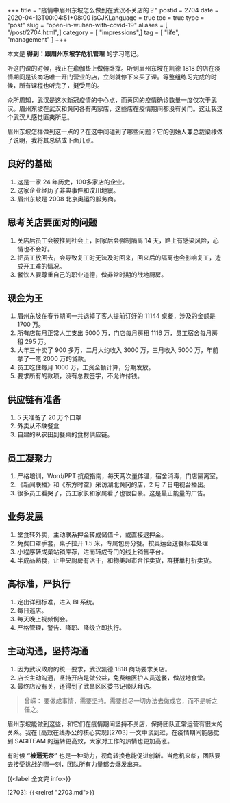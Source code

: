 +++
title = "疫情中眉州东坡怎么做到在武汉不关店的？"
postid = 2704
date = 2020-04-13T00:04:51+08:00
isCJKLanguage = true
toc = true
type = "post"
slug = "open-in-wuhan-with-covid-19"
aliases = [ "/post/2704.html",]
category = [ "impressions",]
tag = [ "life", "management" ]
+++

本文是 **得到：跟眉州东坡学危机管理** 的学习笔记。

听这门课的时候，我正在瑜伽垫上做俯卧撑。听到眉州东坡在凯德 1818 的店在疫情期间是该商场唯一开门营业的店，立刻就停下来买了课。等整组练习完成的时候，所有课程也听完了，挺受用的。

众所周知，武汉是这次新冠疫情的中心点，而黄冈的疫情确诊数量一度仅次于武汉。眉州东坡在武汉和黄冈各有两家店，这些店在疫情期间都没有关门。这让我这个武汉人感觉匪夷所思。

眉州东坡怎样做到这一点的？在这中间碰到了哪些问题？它的创始人兼总裁梁棣做了说明，我将其总结成下面几点。

## 良好的基础

1. 这是一家 24 年历史，100多家店的企业。
2. 这家企业经历了非典事件和汶川地震。
3. 眉州东坡是 2008 北京奥运的服务商。

## 思考关店要面对的问题

1. 关店后员工会被推到社会上，回家后会强制隔离 14 天，路上有感染风险，心情也不会好。
2. 把员工放回去，会导致复工时无法及时回来，回来后的隔离也会影响复工，造成开工难的情况。
3. 餐饮人要尊重自己的职业道德，做非常时期的战地厨房。

## 现金为王

1. 眉州东坡在春节期间一共退掉了客人提前订好的 11144 桌餐，涉及的金额是 1700 万。
2. 所有店每月正常人工支出 5000 万，门店每月房租 1116 万，员工宿舍每月房租 295 万。
3. 大年三十卖了 900 多万，二月大约收入 3000 万，三月收入 5000 万，年前拿了一笔 2000 万的贷款。
4. 员工吃住每月 1000 万，工资全额计算，分期发放。
5. 要求所有的款项，没有总裁签字，不允许付钱。

## 供应链有准备

1. 5 天准备了 20 万个口罩
2. 外卖从不缺餐盒
3. 自建的从农田到餐桌的食材供应链。

## 员工凝聚力

1. 严格培训，Word/PPT 抗疫指南，每天两次量体温，宿舍消毒，门店隔离室。
2. 《新闻联播》和《东方时空》采访湖北黄冈的店，2 月 7 日电视台播出。
3. 很多员工看哭了，员工家长和家属看了也很自豪。这是最正能量的广告。

## 业务发展

1. 堂食转外卖，主动联系押金转成储值卡，或直接退押金。
2. 免费口罩手套，桌子拉开 1.5 米，专属包房分餐。按奥运会送餐标准处理
3. 小程序转成菜站销库存，进而转成专门的线上销售平台。
4. 半成品熟食，让中央厨房有活干，和物美超市合作卖货，群拼单打折卖货。

## 高标准，严执行

1. 定出详细标准，进入 BI 系统。
2. 每日巡店。
3. 每天晚上视频例会。
4. 严格管理，警告、降职、降级立即执行。

## 主动沟通，坚持沟通

1. 因为武汉政府的统一要求，武汉凯德 1818 商场要求关店。
2. 店长主动沟通，坚持开店是做公益，免费给医护人员送餐，做战地食堂。
3. 最终店没有关，还得到了武昌区区委书记带队拜访。

> 曾嵘： 要做成事情，需要坚持。需要想尽一切办法去做成它，而不是听之任之。

眉州东坡能做到这些，和它们在疫情期间坚持不关店，保持团队正常运营有很大的关系。我在 [高效在线办公的核心实现][2703] 一文中谈到过，在疫情期间能感觉到 SAGITEAM 的运转更高效，大家对工作的热情也更加高涨。

有时候 **“被逼无奈”** 也是一种动力，视角转换也能促进创新。当危机来临，团队要去接受挑战的哪一刻，团队所有力量都会爆发出来。

{{<label 全文完 info>}}

[2703]: {{<relref "2703.md">}}